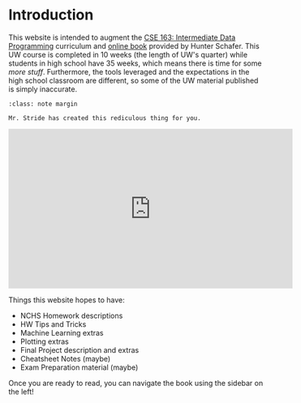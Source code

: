 
# <i class="fas fa-hand-sparkles fa-fw"></i> Introduction

This website is intended to augment the [CSE 163: Intermediate Data Programming](https://courses.cs.washington.edu/courses/cse163) curriculum and [online book](https://cse163.github.io/book) provided by Hunter Schafer. This UW course is completed in 10 weeks (the length of UW's quarter) while students in high school have 35 weeks, which means there is time for some _more stuff_. Furthermore, the tools leveraged and the expectations in the high school classroom are different, so some of the UW material published is simply inaccurate. 

```{admonition} Note
:class: note margin

Mr. Stride has created this rediculous thing for you.
```

<div>
    <iframe width="560" height="315" src="https://www.youtube.com/embed/tHU1uoR8L30" title="YouTube video player" frameborder="0" allow="accelerometer; autoplay; clipboard-write; encrypted-media; gyroscope; picture-in-picture; web-share" allowfullscreen></iframe>
</div>

Things this website hopes to have:
* NCHS Homework descriptions
* HW Tips and Tricks
* Machine Learning extras
* Plotting extras
* Final Project description and extras
* Cheatsheet Notes (maybe)
* Exam Preparation material (maybe)

Once you are ready to read, you can navigate the book using the sidebar on the left!
